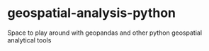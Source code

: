 # geospatial-analysis-python
Space to play around with geopandas and other python geospatial analytical tools
